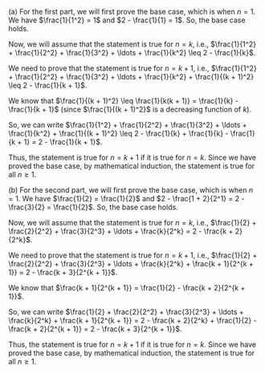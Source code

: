  (a) For the first part, we will first prove the base case, which is when $n = 1$. We have $\frac{1}{1^2} = 1$ and $2 - \frac{1}{1} = 1$. So, the base case holds.

Now, we will assume that the statement is true for $n = k$, i.e., $\frac{1}{1^2} + \frac{1}{2^2} + \frac{1}{3^2} + \ldots + \frac{1}{k^2} \leq 2 - \frac{1}{k}$.

We need to prove that the statement is true for $n = k + 1$, i.e., $\frac{1}{1^2} + \frac{1}{2^2} + \frac{1}{3^2} + \ldots + \frac{1}{k^2} + \frac{1}{(k + 1)^2} \leq 2 - \frac{1}{k + 1}$.

We know that $\frac{1}{(k + 1)^2} \leq \frac{1}{k(k + 1)} = \frac{1}{k} - \frac{1}{k + 1}$ (since $\frac{1}{(k + 1)^2}$ is a decreasing function of $k$).

So, we can write $\frac{1}{1^2} + \frac{1}{2^2} + \frac{1}{3^2} + \ldots + \frac{1}{k^2} + \frac{1}{(k + 1)^2} \leq 2 - \frac{1}{k} + \frac{1}{k} - \frac{1}{k + 1} = 2 - \frac{1}{k + 1}$.

Thus, the statement is true for $n = k + 1$ if it is true for $n = k$. Since we have proved the base case, by mathematical induction, the statement is true for all $n \geq 1$.

(b) For the second part, we will first prove the base case, which is when $n = 1$. We have $\frac{1}{2} = \frac{1}{2}$ and $2 - \frac{1 + 2}{2^1} = 2 - \frac{3}{2} = \frac{1}{2}$. So, the base case holds.

Now, we will assume that the statement is true for $n = k$, i.e., $\frac{1}{2} + \frac{2}{2^2} + \frac{3}{2^3} + \ldots + \frac{k}{2^k} = 2 - \frac{k + 2}{2^k}$.

We need to prove that the statement is true for $n = k + 1$, i.e., $\frac{1}{2} + \frac{2}{2^2} + \frac{3}{2^3} + \ldots + \frac{k}{2^k} + \frac{k + 1}{2^{k + 1}} = 2 - \frac{k + 3}{2^{k + 1}}$.

We know that $\frac{k + 1}{2^{k + 1}} = \frac{1}{2} - \frac{k + 2}{2^{k + 1}}$.

So, we can write $\frac{1}{2} + \frac{2}{2^2} + \frac{3}{2^3} + \ldots + \frac{k}{2^k} + \frac{k + 1}{2^{k + 1}} = 2 - \frac{k + 2}{2^k} + \frac{1}{2} - \frac{k + 2}{2^{k + 1}} = 2 - \frac{k + 3}{2^{k + 1}}$.

Thus, the statement is true for $n = k + 1$ if it is true for $n = k$. Since we have proved the base case, by mathematical induction, the statement is true for all $n \geq 1$.